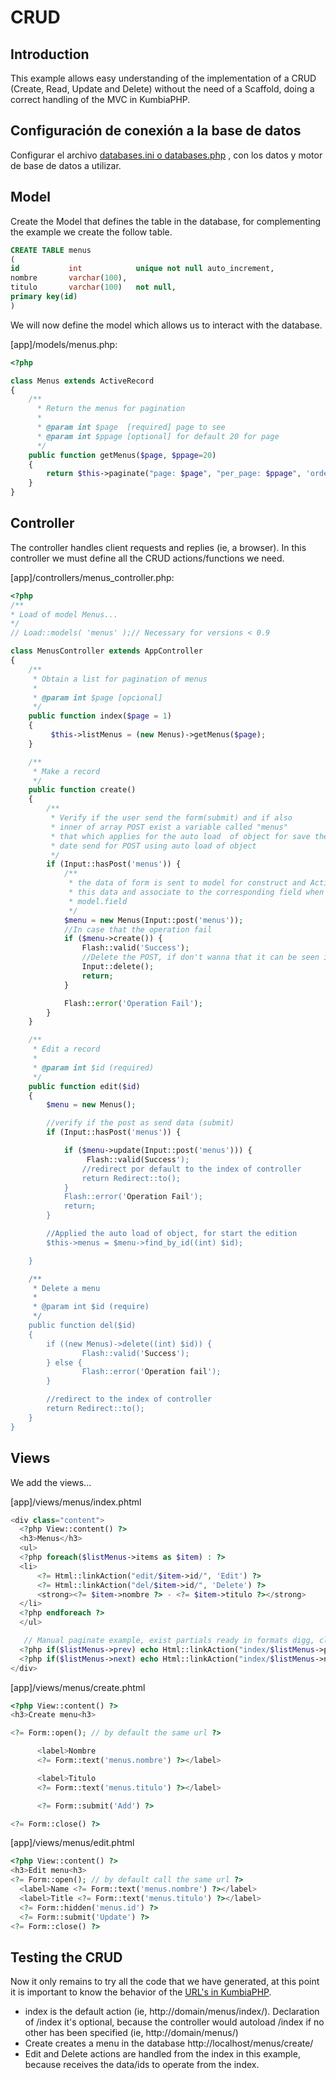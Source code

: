 # CRUD

## Introduction

This example allows easy understanding of the implementation of a CRUD (Create, Read, Update and Delete) without the need of a Scaffold, doing a correct handling of the MVC in KumbiaPHP.

## Configuración de conexión a la base de datos

Configurar el archivo [databases.ini o databases.php](active-record.md#configurando-conexión-a-la-base-de-datos) , con los datos y motor de base de datos a utilizar.

## Model

Create the Model that defines the table in the database, for complementing the example we create the follow table.

```sql
CREATE TABLE menus
(
id           int            unique not null auto_increment,
nombre       varchar(100),
titulo       varchar(100)   not null,
primary key(id)
)  
```

We will now define the model which allows us to interact with the database.

[app]/models/menus.php:

```php
<?php

class Menus extends ActiveRecord
{
    /**
      * Return the menus for pagination
      *
      * @param int $page  [required] page to see
      * @param int $ppage [optional] for default 20 for page
      */
    public function getMenus($page, $ppage=20)
    {
        return $this->paginate("page: $page", "per_page: $ppage", 'order: id desc');
    }
}

```

## Controller

The controller handles client requests and replies (ie, a browser). In this controller we must define all the CRUD actions/functions we need.

[app]/controllers/menus_controller.php:

```php
<?php  
/**  
* Load of model Menus...   
*/   
// Load::models( 'menus' );// Necessary for versions < 0.9 

class MenusController extends AppController
{
    /**
     * Obtain a list for pagination of menus
     *
     * @param int $page [opcional]
     */
    public function index($page = 1)
    {
         $this->listMenus = (new Menus)->getMenus($page);
    }

    /**
     * Make a record
     */
    public function create()
    {
        /**
         * Verify if the user send the form(submit) and if also
         * inner of array POST exist a variable called "menus"
         * that which applies for the auto load  of object for save the
         * date send for POST using auto load of object
         */
        if (Input::hasPost('menus')) {
            /**
             * the data of form is sent to model for construct and ActiveRecord collect 
             * this data and associate to the corresponding field when it's use the convention
             * model.field
             */
            $menu = new Menus(Input::post('menus'));
            //In case that the operation fail
            if ($menu->create()) {
                Flash::valid('Success');
                //Delete the POST, if don't wanna that it can be seen in the form
                Input::delete();
                return;
            }

            Flash::error('Operation Fail');
        }
    }

    /**
     * Edit a record
     *
     * @param int $id (required)
     */
    public function edit($id)
    {
        $menu = new Menus();

        //verify if the post as send data (submit)
        if (Input::hasPost('menus')) {

            if ($menu->update(Input::post('menus'))) {
                 Flash::valid(Success');
                //redirect por default to the index of controller
                return Redirect::to();
            }
            Flash::error('Operation Fail');
            return;
        }

        //Applied the auto load of object, for start the edition
        $this->menus = $menu->find_by_id((int) $id);

    }

    /**
     * Delete a menu
     *
     * @param int $id (require)
     */
    public function del($id)
    {
        if ((new Menus)->delete((int) $id)) {
                Flash::valid('Success');
        } else {
                Flash::error('Operation fail');
        }

        //redirect to the index of controller
        return Redirect::to();
    }
}

```

## Views

We add the views...

[app]/views/menus/index.phtml

```php
<div class="content">
  <?php View::content() ?> 
  <h3>Menus</h3>
  <ul>
  <?php foreach($listMenus->items as $item) : ?> 
  <li>
      <?= Html::linkAction("edit/$item->id/", 'Edit') ?> 
      <?= Html::linkAction("del/$item->id/", 'Delete') ?> 
      <strong><?= $item->nombre ?> - <?= $item->titulo ?></strong>
  </li>
  <?php endforeach ?>
  </ul>

   // Manual paginate example, exist partials ready in formats digg, clasic,...
  <?php if($listMenus->prev) echo Html::linkAction("index/$listMenus->prev/", '<< Previous |') ?> 
  <?php if($listMenus->next) echo Html::linkAction("index/$listMenus->next/", 'Next >>') ?> 
</div>
```

[app]/views/menus/create.phtml

```php
<?php View::content() ?>
<h3>Create menu<h3>

<?= Form::open(); // by default the same url ?> 

      <label>Nombre
      <?= Form::text('menus.nombre') ?></label>

      <label>Titulo
      <?= Form::text('menus.titulo') ?></label>

      <?= Form::submit('Add') ?> 

<?= Form::close() ?> 
```

[app]/views/menus/edit.phtml

```php
<?php View::content() ?> 
<h3>Edit menu<h3>
<?= Form::open(); // by default call the same url ?>
  <label>Name <?= Form::text('menus.nombre') ?></label>
  <label>Title <?= Form::text('menus.titulo') ?></label>
  <?= Form::hidden('menus.id') ?> 
  <?= Form::submit('Update') ?> 
<?= Form::close() ?>
```

## Testing the CRUD

Now it only remains to try all the code that we have generated, at this point it is important to know the behavior of the [URL's in KumbiaPHP](http://wiki.kumbiaphp.com/Hola_Mundo_KumbiaPHP_Framework#KumbiaPHP_URLS).

- index is the default action (ie, http://domain/menus/index/). Declaration of /index it's optional, because the controller would autoload /index if no other has been specified (ie, http://domain/menus/)
- Create creates a menu in the database http://localhost/menus/create/
- Edit and Delete actions are handled from the index in this example, because receives the data/ids to operate from the index.
